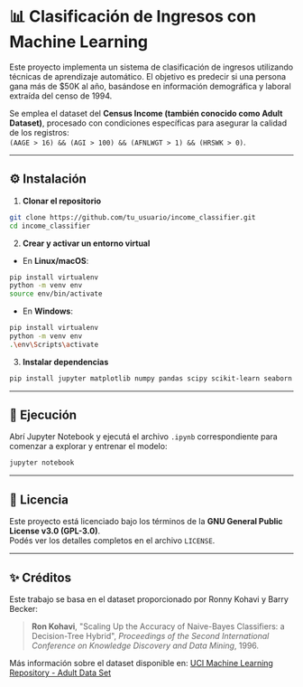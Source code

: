 # 📊 Clasificación de Ingresos con Machine Learning

Este proyecto implementa un sistema de clasificación de ingresos utilizando técnicas de aprendizaje automático. El objetivo es predecir si una persona gana más de \$50K al año, basándose en información demográfica y laboral extraída del censo de 1994.

Se emplea el dataset del **Census Income (también conocido como Adult Dataset)**, procesado con condiciones específicas para asegurar la calidad de los registros:  
`(AAGE > 16) && (AGI > 100) && (AFNLWGT > 1) && (HRSWK > 0)`.

---

## ⚙️ Instalación

1. **Clonar el repositorio**

```bash
git clone https://github.com/tu_usuario/income_classifier.git
cd income_classifier
```

2. **Crear y activar un entorno virtual**

- En **Linux/macOS**:

```bash
pip install virtualenv
python -m venv env
source env/bin/activate
```

- En **Windows**:

```bash
pip install virtualenv
python -m venv env
.\env\Scripts\activate
```

3. **Instalar dependencias**

```bash
pip install jupyter matplotlib numpy pandas scipy scikit-learn seaborn ipykernel
```

---

## 🚀 Ejecución

Abrí Jupyter Notebook y ejecutá el archivo `.ipynb` correspondiente para comenzar a explorar y entrenar el modelo:

```bash
jupyter notebook
```

---

## 📄 Licencia

Este proyecto está licenciado bajo los términos de la **GNU General Public License v3.0 (GPL-3.0)**.  
Podés ver los detalles completos en el archivo `LICENSE`.

---

## ✨ Créditos

Este trabajo se basa en el dataset proporcionado por Ronny Kohavi y Barry Becker:

> **Ron Kohavi**, "Scaling Up the Accuracy of Naive-Bayes Classifiers: a Decision-Tree Hybrid", *Proceedings of the Second International Conference on Knowledge Discovery and Data Mining*, 1996.

Más información sobre el dataset disponible en: [UCI Machine Learning Repository - Adult Data Set](https://archive.ics.uci.edu/ml/datasets/adult)